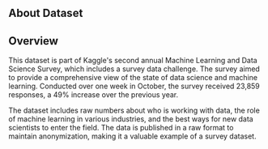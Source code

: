 ## About Dataset

## Overview

This dataset is part of Kaggle's second annual Machine Learning and Data Science Survey, which includes a survey data challenge. The survey aimed to provide a comprehensive view of the state of data science and machine learning. Conducted over one week in October, the survey received 23,859 responses, a 49% increase over the previous year.

The dataset includes raw numbers about who is working with data, the role of machine learning in various industries, and the best ways for new data scientists to enter the field. The data is published in a raw format to maintain anonymization, making it a valuable example of a survey dataset.
